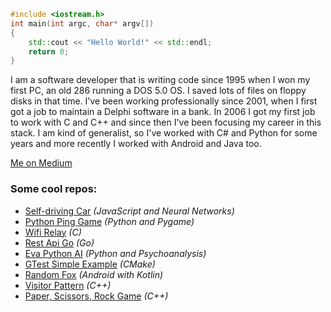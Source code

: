 ```c++
#include <iostream.h>
int main(int argc, char* argv[])
{
    std::cout << "Hello World!" << std::endl;
    return 0;
}
```
I am a software developer that is writing code since 1995 when I won my first PC, an old 286 running a DOS 5.0 OS. I saved lots of files on floppy disks in that time.
I've been working professionally since 2001, when I first got a job to maintain a Delphi software in a bank.
In 2006 I got my first job to work with C and C++ and since then I've been focusing my career in this stack.
I am kind of generalist, so I've worked with C# and Python for some years and more recently I worked with Android and Java too.

<a href="https://medium.com/@dionisioedu">Me on Medium</a>

<h3>Some cool repos:</h3>
<ul>
    <li><a href="https://github.com/dionisioedu/Self-driving-car">Self-driving Car</a> <i>(JavaScript and Neural Networks)</i></li>
    <li><a href="https://github.com/dionisioedu/pythonpinggame">Python Ping Game</a> <i>(Python and Pygame)</i></li>
    <li><a href="https://github.com/dionisioedu/wifi_relay">Wifi Relay</a> <i>(C)</i></li>
    <li><a href="https://github.com/dionisioedu/rest-api-go">Rest Api Go</a> <i>(Go)</i></li>
    <li><a href="https://github.com/dionisioedu/eva-python-ia">Eva Python AI</a> <i>(Python and Psychoanalysis)</i></li>
    <li><a href="https://github.com/dionisioedu/gtest_simple">GTest Simple Example</a> <i>(CMake)</i></li>
    <li><a href="https://github.com/dionisioedu/RandomFox">Random Fox</a> <i>(Android with Kotlin)</i></li>
    <li><a href="https://github.com/dionisioedu/VisitorPattern">Visitor Pattern</a> <i>(C++)</i></li>
    <li><a href="https://github.com/dionisioedu/PaperScissorsRock">Paper, Scissors, Rock Game</a> <i>(C++)</i></li>
</ul>


